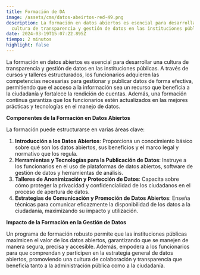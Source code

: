 ```yaml
---
title: Formación de DA
image: /assets/cms/datos-abeirtos-red-49.png
description: La formación en datos abiertos es esencial para desarrollar una
  cultura de transparencia y gestión de datos en las instituciones públicas.
date: 2024-03-19T15:07:22.895Z
tiempo: 2 minutos
highlight: false
---
```

<!--StartFragment-->

La formación en datos abiertos es esencial para desarrollar una cultura de transparencia y gestión de datos en las instituciones públicas. A través de cursos y talleres estructurados, los funcionarios adquieren las competencias necesarias para gestionar y publicar datos de forma efectiva, permitiendo que el acceso a la información sea un recurso que beneficia a la ciudadanía y fortalece la rendición de cuentas. Además, una formación continua garantiza que los funcionarios estén actualizados en las mejores prácticas y tecnologías en el manejo de datos.

**Componentes de la Formación en Datos Abiertos**

La formación puede estructurarse en varias áreas clave:

1. **Introducción a los Datos Abiertos**: Proporciona un conocimiento básico sobre qué son los datos abiertos, sus beneficios y el marco legal y normativo que los regula.
2. **Herramientas y Tecnologías para la Publicación de Datos**: Instruye a los funcionarios en el uso de plataformas de datos abiertos, software de gestión de datos y herramientas de análisis.
3. **Talleres de Anonimización y Protección de Datos**: Capacita sobre cómo proteger la privacidad y confidencialidad de los ciudadanos en el proceso de apertura de datos.
4. **Estrategias de Comunicación y Promoción de Datos Abiertos**: Enseña técnicas para comunicar eficazmente la disponibilidad de los datos a la ciudadanía, maximizando su impacto y utilización.

**Impacto de la Formación en la Gestión de Datos**

Un programa de formación robusto permite que las instituciones públicas maximicen el valor de los datos abiertos, garantizando que se manejen de manera segura, precisa y accesible. Además, empodera a los funcionarios para que comprendan y participen en la estrategia general de datos abiertos, promoviendo una cultura de colaboración y transparencia que beneficia tanto a la administración pública como a la ciudadanía.

<!--EndFragment-->